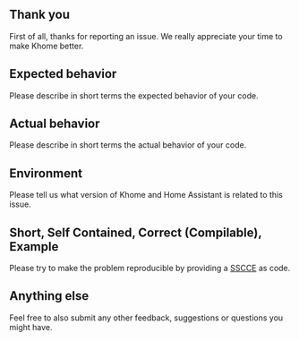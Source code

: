 ## Thank you
First of all, thanks for reporting an issue. We really appreciate your time to make Khome better.

## Expected behavior
Please describe in short terms the expected behavior of your code.

## Actual behavior
Please describe in short terms the actual behavior of your code.

## Environment
Please tell us what version of Khome and Home Assistant is related to this issue.

## Short, Self Contained, Correct (Compilable), Example
Please try to make the problem reproducible by providing a [SSCCE](http://sscce.org/) as code.

## Anything else
Feel free to also submit any other feedback, suggestions or questions you might have.
